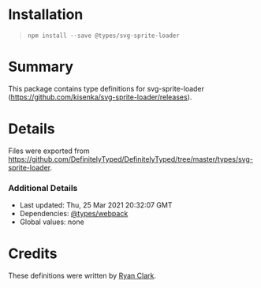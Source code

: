 # Installation
> `npm install --save @types/svg-sprite-loader`

# Summary
This package contains type definitions for svg-sprite-loader (https://github.com/kisenka/svg-sprite-loader/releases).

# Details
Files were exported from https://github.com/DefinitelyTyped/DefinitelyTyped/tree/master/types/svg-sprite-loader.

### Additional Details
 * Last updated: Thu, 25 Mar 2021 20:32:07 GMT
 * Dependencies: [@types/webpack](https://npmjs.com/package/@types/webpack)
 * Global values: none

# Credits
These definitions were written by [Ryan Clark](https://github.com/rynclark).
